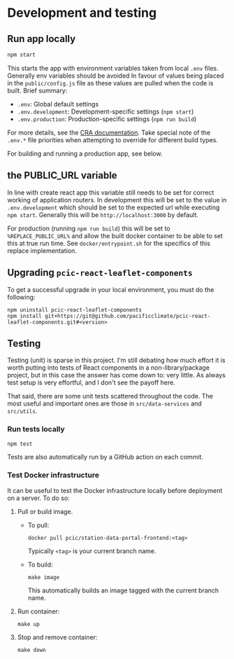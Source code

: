 # Development and testing

## Run app locally

```bash
npm start
```

This starts the app with environment variables taken from local `.env` files. Generally env variables should be avoided
In favour of values being placed in the `public/config.js` file as these values are pulled when the code
is built. Brief summary:

- `.env`: Global default settings
- `.env.development`: Development-specific settings (`npm start`)
- `.env.production`: Production-specific settings (`npm run build`)

For more details, see the
[CRA documentation](https://facebook.github.io/create-react-app/docs/adding-custom-environment-variables).
Take special note of the `.env.*` file priorities when attempting to override for different build types.

For building and running a production app, see below.

## the PUBLIC_URL variable

In line with create react app this variable still needs to be set for correct working of application routers.
In development this will be set to the value in `.env.development` which should be set to the expected url while
executing `npm start`. Generally this will be `http://localhost:3000` by default.

For production (running `npm run build`) this will be set to `%REPLACE_PUBLIC_URL%` and allow the built
docker container to be able to set this at true run time. See `docker/entrypoint.sh` for the specifics
of this replace implementation.

## Upgrading `pcic-react-leaflet-components`

To get a successful upgrade in your local environment, you must do the
following:

```
npm uninstall pcic-react-leaflet-components
npm install git+https://git@github.com/pacificclimate/pcic-react-leaflet-components.git#<version>
```

## Testing

Testing (unit) is sparse in this project. I'm still debating how much effort
it is worth putting into tests of React components in a non-library/package
project, but in this case the answer has come down to: very little. As always
test setup is very effortful, and I don't see the payoff here.

That said, there are some unit tests scattered throughout the code. The most
useful and important ones are those in `src/data-services` and `src/utils`.

### Run tests locally

```bash
npm test
```

Tests are also automatically run by a GitHub action on each commit.

### Test Docker infrastructure

It can be useful to test the Docker infrastructure locally before
deployment on a server. To do so:

1. Pull or build image.

   - To pull:

     ```
     docker pull pcic/station-data-portal-frontend:<tag>
     ```

     Typically `<tag>` is your current branch name.

   - To build:

     `make image`

     This automatically builds an image tagged with the current branch name.

2. Run container:

   `make up`

3. Stop and remove container:

   `make down`

